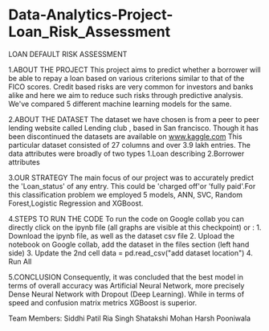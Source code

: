 # Data-Analytics-Project-Loan_Risk_Assessment
LOAN DEFAULT RISK ASSESSMENT 

1.ABOUT THE PROJECT
This project aims to predict whether a borrower will be able to repay a loan based on various 
criterions similar to that of the FICO scores. Credit based risks are very common for investors
and banks alike and here we aim to reduce such risks through predictive analysis.
We've compared 5 different machine learning models for the same.

2.ABOUT THE DATASET
The dataset we have chosen is from a peer to peer lending website called Lending club , based in
San francisco. Though it has been discontinued the datasets are available on www.kaggle.com
This particular dataset consisted of 27 columns and over 3.9 lakh entries.
The data attributes were broadly of two types
	1.Loan describing
	2.Borrower attributes

3.OUR STRATEGY
The main focus of our project was to accurately predict the 'Loan_status' of any entry.
This could be 'charged off'or 'fully paid'.For this classification problem we employed 5 models,
ANN, SVC, Random Forest,Logistic Regression and XGBoost.

4.STEPS TO RUN THE CODE
To run the code on Google collab you can directly click on the ipynb file (all graphs are visible at this checkpoint)
 or :
	1. Download the ipynb file, as well as the dataset csv file
	2. Upload the notebook on Google collab, add the dataset in the files section (left hand side)
	3. Update the 2nd cell data = pd.read_csv("add dataset location")
	4. Run All

5.CONCLUSION
Consequently, it was concluded that the best model in terms of overall accuracy was Artificial Neural Network,
more precisely Dense Neural Network with Dropout (Deep Learning).
While in terms of speed and confusion matrix metrics XGBoost is superior.

Team Members:
Siddhi Patil
Ria Singh 
Shatakshi Mohan
Harsh Pooniwala
